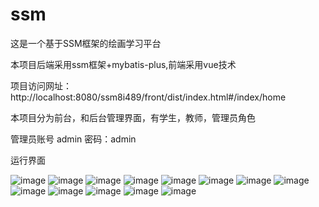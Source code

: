 # ssm
这是一个基于SSM框架的绘画学习平台

本项目后端采用ssm框架+mybatis-plus,前端采用vue技术

项目访问网址：http://localhost:8080/ssm8i489/front/dist/index.html#/index/home

本项目分为前台，和后台管理界面，有学生，教师，管理员角色

管理员账号 admin 密码：admin

运行界面

![image](https://github.com/LIUDDU/ssm/assets/134271781/d011a51f-f6c5-4ec8-9b90-f60a419c37d4)
![image](https://github.com/LIUDDU/ssm/assets/134271781/e78f9350-06b7-4bd2-ba25-7b7b6289d5c2)
![image](https://github.com/LIUDDU/ssm/assets/134271781/460d0687-a321-4cb9-ae7f-51140a26e81e)
![image](https://github.com/LIUDDU/ssm/assets/134271781/eab717b9-c20a-4242-afc9-f9a0ee406a91)
![image](https://github.com/LIUDDU/ssm/assets/134271781/91e23f2c-4e9b-444e-b01f-fea153b5d64b)
![image](https://github.com/LIUDDU/ssm/assets/134271781/5bf842bf-b1fc-4833-b988-69b449945194)
![image](https://github.com/LIUDDU/ssm/assets/134271781/2d119848-eaca-4bd3-b0d4-6b446af3c7ad)
![image](https://github.com/LIUDDU/ssm/assets/134271781/e566f280-0146-4c69-96e3-86146a4cca02)
![image](https://github.com/LIUDDU/ssm/assets/134271781/9395147c-4fda-4005-a35b-3547246ce66f)
![image](https://github.com/LIUDDU/ssm/assets/134271781/4bb4747b-b3cf-4c1f-bb6e-3d01afa81166)
![image](https://github.com/LIUDDU/ssm/assets/134271781/e4b6feae-b4f6-4b14-afda-b52803eaca07)
![image](https://github.com/LIUDDU/ssm/assets/134271781/554cfca1-0be2-48f0-964d-3b0e44e8f253)
![image](https://github.com/LIUDDU/ssm/assets/134271781/5390a79d-76ec-41c1-9a02-f0bd7dac9ede)










